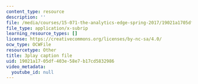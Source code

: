 ```yaml
---
content_type: resource
description: ''
file: /media/courses/15-071-the-analytics-edge-spring-2017/19021a1705df403e58e7b17cd5832986_JcKvI821H0c.srt
file_type: application/x-subrip
learning_resource_types: []
license: https://creativecommons.org/licenses/by-nc-sa/4.0/
ocw_type: OCWFile
resourcetype: Other
title: 3play caption file
uid: 19021a17-05df-403e-58e7-b17cd5832986
video_metadata:
  youtube_id: null
---
```

